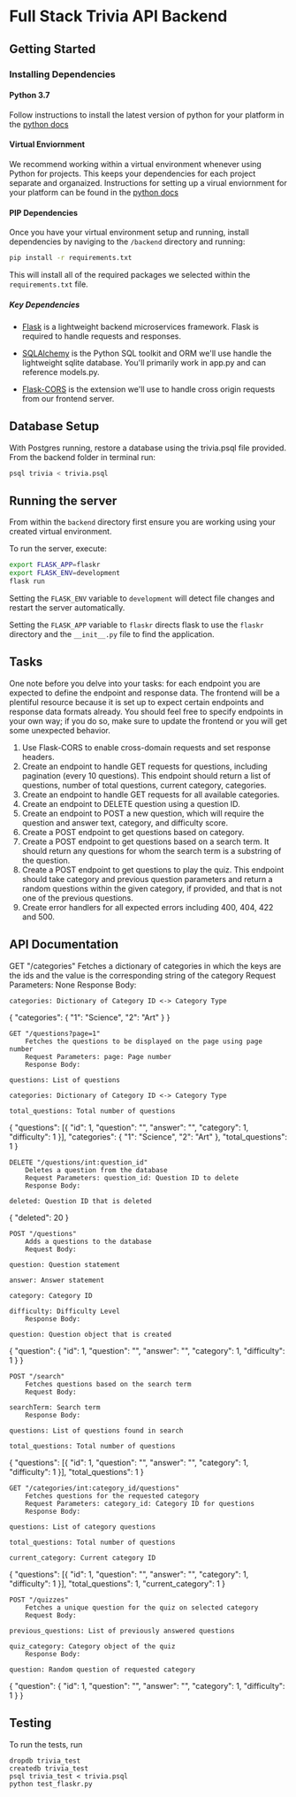 # Full Stack Trivia API Backend

## Getting Started

### Installing Dependencies

#### Python 3.7

Follow instructions to install the latest version of python for your platform in the [python docs](https://docs.python.org/3/using/unix.html#getting-and-installing-the-latest-version-of-python)

#### Virtual Enviornment

We recommend working within a virtual environment whenever using Python for projects. This keeps your dependencies for each project separate and organaized. Instructions for setting up a virual enviornment for your platform can be found in the [python docs](https://packaging.python.org/guides/installing-using-pip-and-virtual-environments/)

#### PIP Dependencies

Once you have your virtual environment setup and running, install dependencies by naviging to the `/backend` directory and running:

```bash
pip install -r requirements.txt
```

This will install all of the required packages we selected within the `requirements.txt` file.

##### Key Dependencies

- [Flask](http://flask.pocoo.org/)  is a lightweight backend microservices framework. Flask is required to handle requests and responses.

- [SQLAlchemy](https://www.sqlalchemy.org/) is the Python SQL toolkit and ORM we'll use handle the lightweight sqlite database. You'll primarily work in app.py and can reference models.py. 

- [Flask-CORS](https://flask-cors.readthedocs.io/en/latest/#) is the extension we'll use to handle cross origin requests from our frontend server. 

## Database Setup
With Postgres running, restore a database using the trivia.psql file provided. From the backend folder in terminal run:
```bash
psql trivia < trivia.psql
```

## Running the server

From within the `backend` directory first ensure you are working using your created virtual environment.

To run the server, execute:

```bash
export FLASK_APP=flaskr
export FLASK_ENV=development
flask run
```

Setting the `FLASK_ENV` variable to `development` will detect file changes and restart the server automatically.

Setting the `FLASK_APP` variable to `flaskr` directs flask to use the `flaskr` directory and the `__init__.py` file to find the application. 

## Tasks

One note before you delve into your tasks: for each endpoint you are expected to define the endpoint and response data. The frontend will be a plentiful resource because it is set up to expect certain endpoints and response data formats already. You should feel free to specify endpoints in your own way; if you do so, make sure to update the frontend or you will get some unexpected behavior. 

1. Use Flask-CORS to enable cross-domain requests and set response headers. 
2. Create an endpoint to handle GET requests for questions, including pagination (every 10 questions). This endpoint should return a list of questions, number of total questions, current category, categories. 
3. Create an endpoint to handle GET requests for all available categories. 
4. Create an endpoint to DELETE question using a question ID. 
5. Create an endpoint to POST a new question, which will require the question and answer text, category, and difficulty score. 
6. Create a POST endpoint to get questions based on category. 
7. Create a POST endpoint to get questions based on a search term. It should return any questions for whom the search term is a substring of the question. 
8. Create a POST endpoint to get questions to play the quiz. This endpoint should take category and previous question parameters and return a random questions within the given category, if provided, and that is not one of the previous questions. 
9. Create error handlers for all expected errors including 400, 404, 422 and 500. 



## API Documentation
GET "/categories"
        Fetches a dictionary of categories in which the keys are the ids and the value is the corresponding string of the category
        Request Parameters: None
        Response Body:

    categories: Dictionary of Category ID <-> Category Type

{
  "categories": {
    "1": "Science",
    "2": "Art"
  } 
}

    GET "/questions?page=1"
        Fetches the questions to be displayed on the page using page number
        Request Parameters: page: Page number
        Response Body:

    questions: List of questions

    categories: Dictionary of Category ID <-> Category Type

    total_questions: Total number of questions

{
  "questions": [{
    "id": 1,
    "question": "",
    "answer": "",
    "category": 1,
    "difficulty": 1
  }],
  "categories": {
    "1": "Science",
    "2": "Art"
  },
  "total_questions": 1
}

    DELETE "/questions/int:question_id"
        Deletes a question from the database
        Request Parameters: question_id: Question ID to delete
        Response Body:

    deleted: Question ID that is deleted

{
  "deleted": 20
}

    POST "/questions"
        Adds a questions to the database
        Request Body:

    question: Question statement

    answer: Answer statement

    category: Category ID

    difficulty: Difficulty Level
        Response Body:

    question: Question object that is created

{
  "question": {
    "id": 1,
    "question": "",
    "answer": "",
    "category": 1,
    "difficulty": 1
  }
}

    POST "/search"
        Fetches questions based on the search term
        Request Body:

    searchTerm: Search term
        Response Body:

    questions: List of questions found in search

    total_questions: Total number of questions

{
  "questions": [{
    "id": 1,
    "question": "",
    "answer": "",
    "category": 1,
    "difficulty": 1
  }],
  "total_questions": 1
}

    GET "/categories/int:category_id/questions"
        Fetches questions for the requested category
        Request Parameters: category_id: Category ID for questions
        Response Body:

    questions: List of category questions

    total_questions: Total number of questions

    current_category: Current category ID

{
  "questions": [{
    "id": 1,
    "question": "",
    "answer": "",
    "category": 1,
    "difficulty": 1
  }],
  "total_questions": 1,
  "current_category": 1
}

    POST "/quizzes"
        Fetches a unique question for the quiz on selected category
        Request Body:

    previous_questions: List of previously answered questions

    quiz_category: Category object of the quiz
        Response Body:

    question: Random question of requested category

{
  "question": {
    "id": 1,
    "question": "",
    "answer": "",
    "category": 1,
    "difficulty": 1
  }
}

## Testing
To run the tests, run
```
dropdb trivia_test
createdb trivia_test
psql trivia_test < trivia.psql
python test_flaskr.py
```
